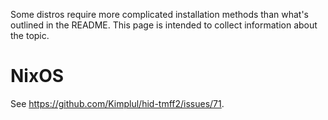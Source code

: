 Some distros require more complicated installation methods than what's outlined
in the README. This page is intended to collect information about the topic.

# NixOS

See https://github.com/Kimplul/hid-tmff2/issues/71.
